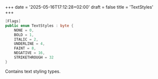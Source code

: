 ﻿+++
date = '2025-05-16T17:12:28+02:00'
draft = false
title = 'TextStyles'
+++

```C#
[Flags]
public enum TextStyles : byte {
    NONE = 0,
    BOLD = 1,
    ITALIC = 2,
    UNDERLINE = 4,
    FAINT = 8,
    NEGATIVE = 16,
    STRIKETHROUGH = 32
}
```

Contains text styling types.